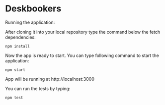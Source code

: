 # Deskbookers

Running the application:

After cloning it into your local repository type the command below the fetch dependencies:

`npm install`

Now the app is ready to start. You can type following command to start the application:

`npm start`

App will be running at http://localhost:3000

You can run the tests by typing:

`npm test`

